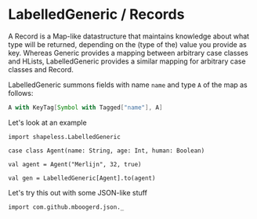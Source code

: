 # LabelledGeneric / Records

A Record is a Map-like datastructure that maintains knowledge about what type will be returned, depending
on the (type of the) value you provide as key. Whereas Generic provides a mapping between arbitrary case classes 
and HLists, LabelledGeneric provides a similar mapping for arbitrary case classes and Record.

LabelledGeneric summons fields with name `name` and type `A` of the map as follows:

```scala
A with KeyTag[Symbol with Tagged["name"], A]
```

Let's look at an example
```tut
import shapeless.LabelledGeneric

case class Agent(name: String, age: Int, human: Boolean)

val agent = Agent("Merlijn", 32, true)

val gen = LabelledGeneric[Agent].to(agent)
```

Let's try this out with some JSON-like stuff

```tut
import com.github.mboogerd.json._


```